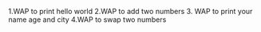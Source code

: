 1.WAP to print hello world
2.WAP to add two numbers
3. WAP to print your name age and city
4.WAP to swap two numbers

